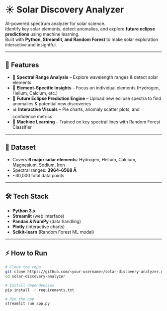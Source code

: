 # ☀️ Solar Discovery Analyzer

AI-powered spectrum analyzer for solar science.  
Identify key solar elements, detect anomalies, and explore **future eclipse predictions** using machine learning.  
Built with **Python, Streamlit, and Random Forest** to make solar exploration interactive and insightful.  

---

## 🚀 Features
- 🔬 **Spectral Range Analysis** – Explore wavelength ranges & detect solar elements  
- 🎯 **Element-Specific Insights** – Focus on individual elements (Hydrogen, Helium, Calcium, etc.)  
- 🔮 **Future Eclipse Prediction Engine** – Upload new eclipse spectra to find anomalies & potential new discoveries  
- 📊 **Interactive Visuals** – Pie charts, anomaly scatter plots, and confidence metrics  
- 🧠 **Machine Learning** – Trained on key spectral lines with Random Forest Classifier  

---

## 📂 Dataset
- Covers **6 major solar elements**: Hydrogen, Helium, Calcium, Magnesium, Sodium, Iron  
- Spectral ranges: **3964–6568 Å**  
- ~30,000 total data points  

---

## 🛠️ Tech Stack
- **Python 3.x**  
- **Streamlit** (web interface)  
- **Pandas & NumPy** (data handling)  
- **Plotly** (interactive charts)  
- **Scikit-learn** (Random Forest ML model)  

---

## ⚡ How to Run
```bash
# Clone the repo
git clone https://github.com/<your-username>/solar-discovery-analyzer.git
cd solar-discovery-analyzer

# Install dependencies
pip install -r requirements.txt

# Run the app
streamlit run app.py
